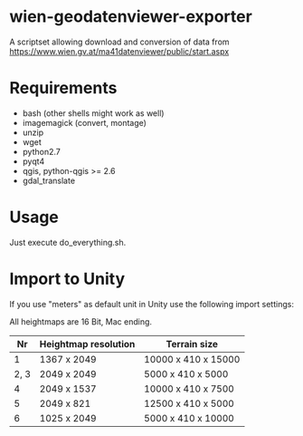 # wien-geodatenviewer-exporter
A scriptset allowing download and conversion of data from https://www.wien.gv.at/ma41datenviewer/public/start.aspx

# Requirements

* bash (other shells might work as well)
* imagemagick (convert, montage)
* unzip
* wget
* python2.7
* pyqt4
* qgis, python-qgis >= 2.6
* gdal_translate

# Usage

Just execute do_everything.sh.

# Import to Unity

If you use "meters" as default unit in Unity use the following import settings:

All heightmaps are 16 Bit, Mac ending.

| Nr   | Heightmap resolution | Terrain size        |
|------|----------------------|---------------------|
| 1    | 1367 x 2049          | 10000 x 410 x 15000 |
| 2, 3 | 2049 x 2049          | 5000 x 410 x 5000   |
| 4    | 2049 x 1537          | 10000 x 410 x 7500  |
| 5    | 2049 x 821           | 12500 x 410 x 5000  |
| 6    | 1025 x 2049          | 5000 x 410 x 10000  |
